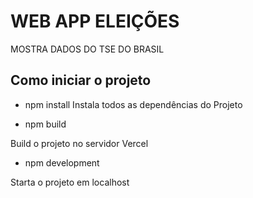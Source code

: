 # WEB APP ELEIÇÕES

MOSTRA DADOS DO TSE DO BRASIL

## Como iniciar o projeto

- npm install
  Instala todos as dependências do Projeto

- npm build

Build o projeto no servidor Vercel

- npm development

Starta o projeto em localhost
